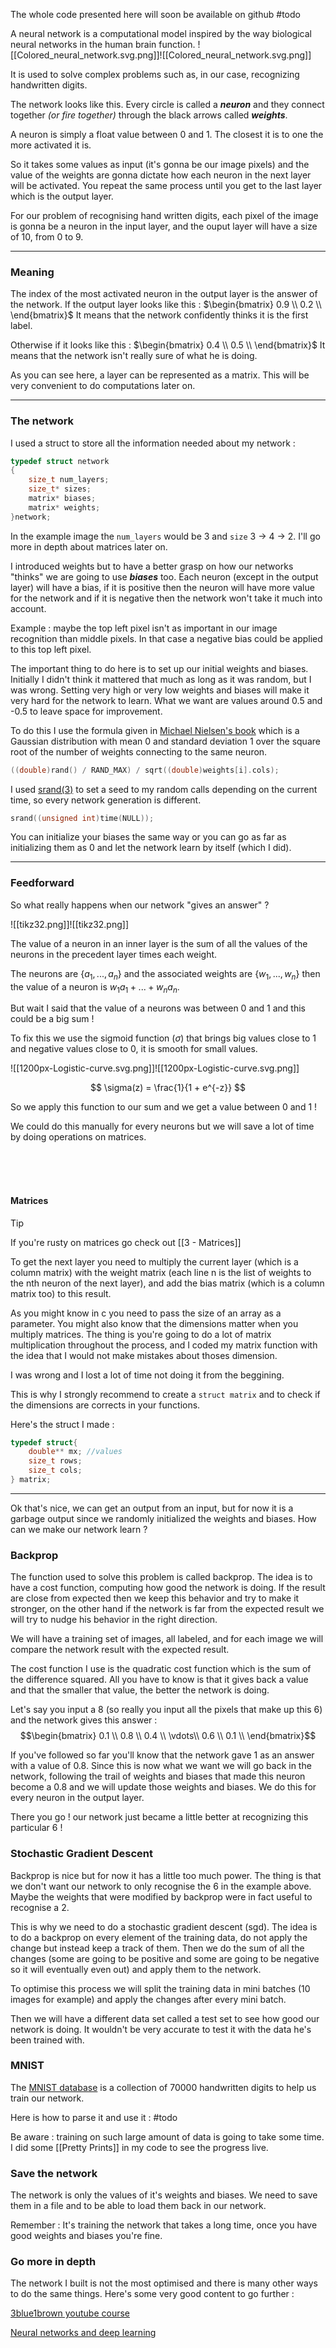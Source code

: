 The whole code presented here will soon be available on github #todo 

A neural network is a computational model inspired by the way biological neural networks in the human brain function.
<span class="desktop"><span class="rightimg"><span class="smallimg">![[Colored_neural_network.svg.png]]</span></span></span><span class="mobile">![[Colored_neural_network.svg.png]]</span>

It is used to solve complex problems such as, in our case, recognizing handwritten digits.

The network looks like this. Every circle is called a _**neuron**_ and they connect together _(or fire together)_ through the black arrows called _**weights**_.

A neuron is simply a float value between 0 and 1. The closest it is to one the more activated it is.

So it takes some values as input (it's gonna be our image pixels) and the value of the weights are gonna dictate how each neuron in the next layer will be activated. You repeat the same process until you get to the last layer which is the output layer. 

For our problem of recognising hand written digits, each pixel of the image is gonna be a neuron in the input layer, and the ouput layer will have a size of 10, from 0 to 9.

---

### Meaning

The index of the most activated neuron in the output layer is the answer of the network.
If the output layer looks like this :  $\begin{bmatrix} 0.9 \\ 0.2  \\ \end{bmatrix}$
It means that the network confidently thinks it is the first label. 

Otherwise if it looks like this : $\begin{bmatrix} 0.4 \\ 0.5  \\ \end{bmatrix}$ 
It means that the network isn't really sure of what he is doing.

As you can see here, a layer can be represented as a matrix. This will be very convenient to do computations later on.

---

### The network

 I used a struct to store all the information needed about my network :

```c
typedef struct network
{
	size_t num_layers;
	size_t* sizes;
	matrix* biases;
	matrix* weights;
}network;
```

In the example image the `num_layers` would be 3 and `size` 3 -> 4 -> 2.
I'll go more in depth about matrices later on.

I introduced weights but to have a better grasp on how our networks "thinks" we are going to use _**biases**_ too. Each neuron (except in the output layer) will have a bias, if it is positive then the neuron will have more value for the network and if it is negative then the network won't take it much into account.

Example : maybe the top left pixel isn't as important in our image recognition than middle pixels. In that case a negative bias could be applied to this top left pixel.

The important thing to do here is to set up our initial weights and biases. Initially I didn't think it mattered that much as long as it was random, but I was wrong. Setting very high or very low weights and biases will make it very hard for the network to learn. What we want are values around 0.5 and -0.5 to leave space for improvement.

To do this I use the formula given in [Michael Nielsen's book](http://neuralnetworksanddeeplearning.com/chap3.html#weight_initialization) which is a Gaussian distribution with mean 0 and standard deviation 1 over the square root of the number of weights connecting to the same neuron.

```c
((double)rand() / RAND_MAX) / sqrt((double)weights[i].cols);
```

I used [srand(3)](https://linux.die.net/man/3/srand) to set a seed to my random calls depending on the current time, so every network generation is different.

```c
srand((unsigned int)time(NULL));
```

You can initialize your biases the same way or you can go as far as initializing them as 0 and let the network learn by itself (which I did).

---

### Feedforward

So what really happens when our network "gives an answer" ? 

<span class="desktop"><span class="leftimg"><span class="smallimg">![[tikz32.png]]</span></span></span><span class="mobile">![[tikz32.png]]</span>


The value of a neuron in an inner layer is the sum of all the values of the neurons in the precedent layer times each weight. 

The neurons are $\{a_1,...,a_n\}$ and the associated weights are $\{w_1,...,w_n\}$ then the value of a neuron is $w_1a_1 + ... + w_na_n$. 

But wait I said that the value of a neurons was between 0 and 1 and this could be a big sum ! 

To fix this we use the sigmoid function ($\sigma$)  that brings big values close to 1 and negative values close to 0, it is smooth for small values.


<span class="desktop"><span class="rightimg"><span class="mediumimg">![[1200px-Logistic-curve.svg.png]]</span></span></span><span class="mobile">![[1200px-Logistic-curve.svg.png]]</span>

$$
\sigma(z) = \frac{1}{1 + e^{-z}}
$$


So we apply this function to our sum and we get a value between 0 and 1 !

We could do this manually for every neurons but we will save a lot of time by doing operations on matrices.

<span class="desktop"><br><br><br></span>

#### Matrices

>[!tip]
>If you're rusty on matrices go check out [[3 - Matrices]]


To get the next layer you need to multiply the current layer (which is a column matrix) with the weight matrix (each line n is the list of weights to the nth neuron of the next layer), and add the bias matrix (which is a column matrix too) to this result.

As you might know in c you need to pass the size of an array as a parameter. 
You might also know that the dimensions matter when you multiply matrices. 
The thing is you're going to do a lot of matrix multiplication throughout the process, and I coded my matrix function with the idea that I would not make mistakes about thoses dimension.

I was wrong and I lost a lot of time not doing it from the beggining.

This is why I strongly recommend to create a `struct matrix` and to check if the dimensions are corrects in your functions. 

Here's the struct I made :

```c
typedef struct{
    double** mx; //values
    size_t rows;
    size_t cols;
} matrix;
```

---

Ok that's nice, we can get an output from an input, but for now it is a garbage output since we randomly initialized the weights and biases. How can we make our network learn ?

### Backprop

The function used to solve this problem is called backprop. The idea is to have a cost function, computing how good the network is doing. If the result are close from expected then we keep this behavior and try to make it stronger, on the other hand if the network is far from the expected result we will try to nudge his behavior in the right direction.

We will have a training set of images, all labeled, and for each image we will compare the network result with the expected result. 

The cost function I use is the quadratic cost function which is the sum of the difference squared. All you have to know is that it gives back a value and that the smaller that value, the better the network is doing.

Let's say you input a 8 (so really you input all the pixels that make up this 6) and the network gives this answer : 
$$\begin{bmatrix} 0.1 \\ 0.8 \\ 0.4 \\ \vdots\\ 0.6 \\ 0.1  \\ \end{bmatrix}$$

If you've followed so far you'll know that the network gave $1$ as an answer with a value of $0.8$. Since this is now what we want we will go back in the network, following the trail of weights and biases that made this neuron become a $0.8$ and we will update those weights and biases. 
We do this for every neuron in the output layer.

There you go ! our network just became a little better at recognizing this particular 6 !


### Stochastic Gradient Descent

Backprop is nice but for now it has a little too much power. The thing is that we don't want our network to only recognise the 6 in the example above. Maybe the weights that were modified by backprop were in fact useful to recognise a 2.

This is why we need to do a stochastic gradient descent (sgd). The idea is to do a backprop on every element of the training data, do not apply the change but instead keep a track of them. Then we do the sum of all the changes (some are going to be positive and some are going to be negative so it will eventually even out) and apply them to the network.

To optimise this process we will split the training data in mini batches (10 images for example) and apply the changes after every mini batch.

Then we will have a different data set called a test set to see how good our network is doing. It wouldn't be very accurate to test it with the data he's been trained with. 

### MNIST

The [MNIST database](http://yann.lecun.com/exdb/mnist/) is a collection of 70000 handwritten digits to help us train our network. 

Here is how to parse it and use it : #todo

Be aware : training on such large amount of data is going to take some time. I did some [[Pretty Prints]] in my code to see the progress live.

### Save the network

The network is only the values of it's weights and biases. We need to save them in a file and to be able to load them back in our network.

Remember : It's training the network that takes a long time, once you have good weights and biases you're fine. 

### Go more in depth

The network I built is not the most optimised and there is many other ways to do the same things. 
Here's some very good content to go further :

[3blue1brown youtube course](https://www.youtube.com/watch?v=aircAruvnKk&list=PLZHQObOWTQDNU6R1_67000Dx_ZCJB-3pi)

[Neural networks and deep learning](http://neuralnetworksanddeeplearning.com/chap1.html)
  
